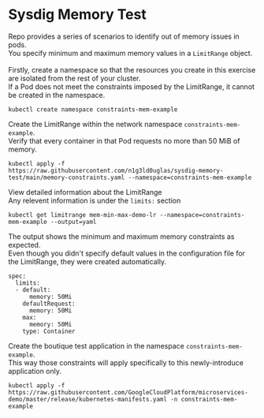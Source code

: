 # Sysdig Memory Test

Repo provides a series of scenarios to identify out of memory issues in pods. <br/>
You specify minimum and maximum memory values in a ```LimitRange``` object. <br/>
<br/>
Firstly, create a namespace so that the resources you create in this exercise are isolated from the rest of your cluster. <br/>
If a Pod does not meet the constraints imposed by the LimitRange, it cannot be created in the namespace.

```
kubectl create namespace constraints-mem-example
```

Create the LimitRange within the network namespace ```constraints-mem-example```. <br/>
Verify that every container in that Pod requests no more than 50 MiB of memory.

```
kubectl apply -f https://raw.githubusercontent.com/n1g3ld0uglas/sysdig-memory-test/main/memory-constraints.yaml --namespace=constraints-mem-example
```

View detailed information about the LimitRange <br/>
Any relevent information is under the ```limits:``` section
```
kubectl get limitrange mem-min-max-demo-lr --namespace=constraints-mem-example --output=yaml
```

The output shows the minimum and maximum memory constraints as expected. <br/>
Even though you didn't specify default values in the configuration file for the LimitRange, they were created automatically.

```
spec:
  limits:
  - default:
      memory: 50Mi
    defaultRequest:
      memory: 50Mi
    max:
      memory: 50Mi
    type: Container
```

Create the boutique test application in the namespace ```constraints-mem-example```. <br/>
This way those constraints will apply specifically to this newly-introduce application only.

```
kubectl apply -f https://raw.githubusercontent.com/GoogleCloudPlatform/microservices-demo/master/release/kubernetes-manifests.yaml -n constraints-mem-example
```  
